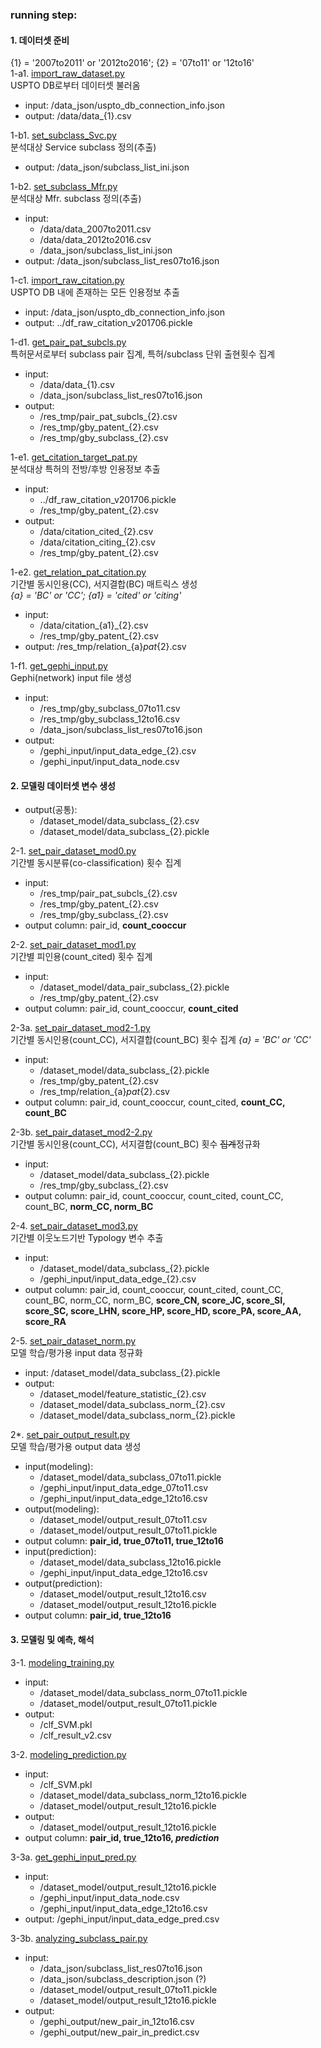 
### running step:
#### 1. 데이터셋 준비
{1} = '2007to2011' or '2012to2016'; {2} = '07to11' or '12to16'  
1-a1. [import_raw_dataset.py](./import_raw_dataset.py)  
USPTO DB로부터 데이터셋 불러옴
  - input: /data_json/uspto_db_connection_info.json
  - output: /data/data_{1}.csv  

1-b1. [set_subclass_Svc.py](./set_subclass_Svc.py)  
분석대상 Service subclass 정의(추출)
  - output: /data_json/subclass_list_ini.json

1-b2. [set_subclass_Mfr.py](./set_subclass_Mfr.py)  
분석대상 Mfr. subclass 정의(추출)
  - input:
    - /data/data_2007to2011.csv
    - /data/data_2012to2016.csv
    - /data_json/subclass_list_ini.json
  - output: /data_json/subclass_list_res07to16.json

1-c1. [import_raw_citation.py](./import_raw_citation.py)  
USPTO DB 내에 존재하는 모든 인용정보 추출
  - input: /data_json/uspto_db_connection_info.json
  - output: ../df_raw_citation_v201706.pickle  

1-d1. [get_pair_pat_subcls.py](./get_pair_pat_subcls.py)  
특허문서로부터 subclass pair 집계, 특허/subclass 단위 출현횟수 집계
  - input:
    - /data/data_{1}.csv
    - /data_json/subclass_list_res07to16.json
  - output:
    - /res_tmp/pair_pat_subcls_{2}.csv
    - /res_tmp/gby_patent_{2}.csv
    - /res_tmp/gby_subclass_{2}.csv

1-e1. [get_citation_target_pat.py](./get_citation_target_pat.py)  
분석대상 특허의 전방/후방 인용정보 추출  
  - input:
    - ../df_raw_citation_v201706.pickle
    - /res_tmp/gby_patent_{2}.csv
  - output:
    - /data/citation_cited_{2}.csv
    - /data/citation_citing_{2}.csv
    - /res_tmp/gby_patent_{2}.csv

1-e2. [get_relation_pat_citation.py](./get_relation_pat_citation.py)  
기간별 동시인용(CC), 서지결합(BC) 매트릭스 생성  
*{a} = 'BC' or 'CC'; {a1} = 'cited' or 'citing'*  
  - input:
    - /data/citation_{a1}_{2}.csv
    - /res_tmp/gby_patent_{2}.csv
  - output: /res_tmp/relation_{a}_pat_{2}.csv

1-f1. [get_gephi_input.py](./get_gephi_input.py)  
Gephi(network) input file 생성
  - input:
    - /res_tmp/gby_subclass_07to11.csv
    - /res_tmp/gby_subclass_12to16.csv
    - /data_json/subclass_list_res07to16.json
  - output:
    - /gephi_input/input_data_edge_{2}.csv
    - /gephi_input/input_data_node.csv

#### 2. 모델링 데이터셋 변수 생성    
- output(공통):
  - /dataset_model/data_subclass_{2}.csv
  - /dataset_model/data_subclass_{2}.pickle

2-1. [set_pair_dataset_mod0.py](./set_pair_dataset_mod0.py)  
기간별 동시분류(co-classification) 횟수 집계
  - input:
    - /res_tmp/pair_pat_subcls_{2}.csv
    - /res_tmp/gby_patent_{2}.csv
    - /res_tmp/gby_subclass_{2}.csv
  - output column: pair_id, **count_cooccur**

2-2. [set_pair_dataset_mod1.py](./set_pair_dataset_mod1.py)  
기간별 피인용(count_cited) 횟수 집계
  - input:
    - /dataset_model/data_pair_subclass_{2}.pickle
    - /res_tmp/gby_patent_{2}.csv
  - output column: pair_id, count_cooccur, **count_cited**

2-3a. [set_pair_dataset_mod2-1.py](./set_pair_dataset_mod2-1.py)  
기간별 동시인용(count_CC), 서지결합(count_BC) 횟수 집계
*{a} = 'BC' or 'CC'*
  - input:
    - /dataset_model/data_subclass_{2}.pickle
    - /res_tmp/gby_patent_{2}.csv
    - /res_tmp/relation_{a}_pat_{2}.csv
  - output column: pair_id, count_cooccur, count_cited, **count_CC, count_BC**

2-3b. [set_pair_dataset_mod2-2.py](./set_pair_dataset_mod2-2.py)  
기간별 동시인용(count_CC), 서지결합(count_BC) 횟수 ~~집계~~정규화  
  - input:
    - /dataset_model/data_subclass_{2}.pickle
    - /res_tmp/gby_subclass_{2}.csv
  - output column: pair_id, count_cooccur, count_cited, count_CC, count_BC, **norm_CC, norm_BC**

2-4. [set_pair_dataset_mod3.py](./set_pair_dataset_mod3.py)  
기간별 이웃노드기반 Typology 변수 추출
  - input:
    - /dataset_model/data_subclass_{2}.pickle
    - /gephi_input/input_data_edge_{2}.csv
  - output column: pair_id, count_cooccur, count_cited, count_CC, count_BC, norm_CC, norm_BC, **score_CN, score_JC, score_SI, score_SC, score_LHN, score_HP, score_HD, score_PA, score_AA, score_RA**

2-5. [set_pair_dataset_norm.py](./set_pair_dataset_norm.py)  
모델 학습/평가용 input data 정규화  
  - input: /dataset_model/data_subclass_{2}.pickle
  - output:
    - /dataset_model/feature_statistic_{2}.csv
    - /dataset_model/data_subclass_norm_{2}.csv
    - /dataset_model/data_subclass_norm_{2}.pickle

2*. [set_pair_output_result.py](./set_pair_output_result.py)  
모델 학습/평가용 output data 생성  
  - input(modeling):
    - /dataset_model/data_subclass_07to11.pickle
    - /gephi_input/input_data_edge_07to11.csv
    - /gephi_input/input_data_edge_12to16.csv
  - output(modeling):
    - /dataset_model/output_result_07to11.csv
    - /dataset_model/output_result_07to11.pickle
  - output column: **pair_id, true_07to11, true_12to16**
  - input(prediction):
    - /dataset_model/data_subclass_12to16.pickle
    - /gephi_input/input_data_edge_12to16.csv
  - output(prediction):
    - /dataset_model/output_result_12to16.csv
    - /dataset_model/output_result_12to16.pickle
  - output column: **pair_id, true_12to16**

#### 3. 모델링 및 예측, 해석
3-1. [modeling_training.py](./modeling_training.py)
  - input:
    - /dataset_model/data_subclass_norm_07to11.pickle
    - /dataset_model/output_result_07to11.pickle
  - output:
    - /clf_SVM.pkl
    - /clf_result_v2.csv

3-2. [modeling_prediction.py](./modeling_prediction.py)
  - input:
    - /clf_SVM.pkl
    - /dataset_model/data_subclass_norm_12to16.pickle
    - /dataset_model/output_result_12to16.pickle
  - output:
    - /dataset_model/output_result_12to16.pickle
  - output column: **pair_id, true_12to16, _prediction_**

3-3a. [get_gephi_input_pred.py](./get_gephi_input_pred.py)
  - input:
    - /dataset_model/output_result_12to16.pickle
    - /gephi_input/input_data_node.csv
    - /gephi_input/input_data_edge_12to16.csv
  - output: /gephi_input/input_data_edge_pred.csv

3-3b. [analyzing_subclass_pair.py](./analyzing_subclass_pair.py)
  - input:
    - /data_json/subclass_list_res07to16.json
    - /data_json/subclass_description.json   (?)
    - /dataset_model/output_result_07to11.pickle
    - /dataset_model/output_result_12to16.pickle
  - output:
    - /gephi_output/new_pair_in_12to16.csv
    - /gephi_output/new_pair_in_predict.csv
